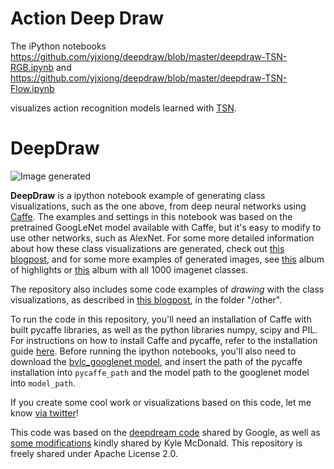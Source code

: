 Action Deep Draw
======

The iPython notebooks 
https://github.com/yjxiong/deepdraw/blob/master/deepdraw-TSN-RGB.ipynb
and
https://github.com/yjxiong/deepdraw/blob/master/deepdraw-TSN-Flow.ipynb

visualizes action recognition models learned with [TSN](https://github.com/yjxiong/temporal-segment-networks).


DeepDraw
======

![Image generated](http://auduno.github.io/deepdraw/images/deepdraw_example_0013.png)

**DeepDraw** is a ipython notebook example of generating class visualizations, such as the one above, from deep neural networks using [Caffe](http://caffe.berkeleyvision.org/). The examples and settings in this notebook was based on the pretrained GoogLeNet model available with Caffe, but it's easy to modify to use other networks, such as AlexNet. For some more detailed information about how these class visualizations are generated, check out [this blogpost](http://auduno.com/post/125362849838/visualizing-googlenet-classes), and for some more examples of generated images, see <a href="https://goo.gl/photos/8qcvjnYBQVSGG2eN6">this</a> album of highlights or <a href="https://goo.gl/photos/FfsZZektqpZkdDnKA">this</a> album with all 1000 imagenet classes.

The repository also includes some code examples of *drawing* with the class visualizations, as described in [this blogpost](http://auduno.com/post/125837418083/drawing-with-googlenet), in the folder "/other".

To run the code in this repository, you'll need an installation of Caffe with built pycaffe libraries, as well as the python libraries numpy, scipy and PIL. For instructions on how to install Caffe and pycaffe, refer to the installation guide [here](http://caffe.berkeleyvision.org/installation.html). Before running the ipython notebooks, you'll also need to download the [bvlc_googlenet model](https://github.com/BVLC/caffe/tree/master/models/bvlc_googlenet), and insert the path of the pycaffe installation into ```pycaffe_path``` and the model path to the googlenet model into ```model_path```.

If you create some cool work or visualizations based on this code, let me know [via twitter](https://twitter.com/matsiyatzy)!

This code was based on the [deepdream code](https://github.com/google/deepdream) shared by Google, as well as [some modifications](https://github.com/kylemcdonald/deepdream/blob/master/dream.ipynb) kindly shared by Kyle McDonald. This repository is freely shared under Apache License 2.0.
